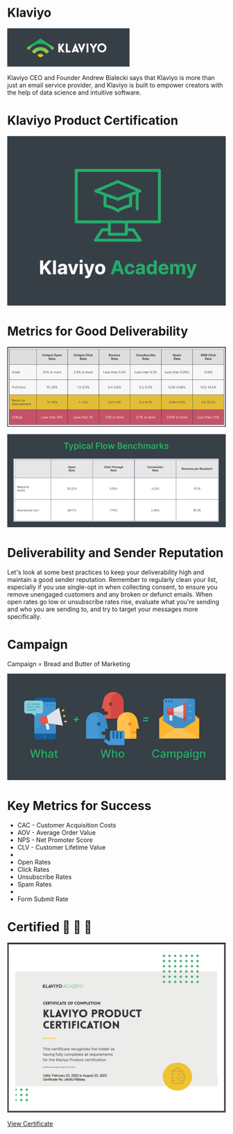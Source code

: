# Klaviyo

![Klaviyo Logo](klaviyo-logo.png)

Klaviyo CEO and Founder Andrew Bialecki says that Klaviyo is more than just an email service provider, and Klaviyo is built to empower creators with the help of data science and intuitive software. 

# Klaviyo Product Certification

![Klaviyo Academy](klaviyo-academy.png)

# Metrics for Good Deliverability

![Metrics](metrics.png)

![Flow Benchmarks](flow-benchmarks.png)

# Deliverability and Sender Reputation

Let's look at some best practices to keep your deliverability high and maintain a good sender reputation. Remember to regularly clean your list, especially if you use single-opt in when collecting consent, to ensure you remove unengaged customers and any broken or defunct emails. When open rates go low or unsubscribe rates rise, evaluate what you're sending and who you are sending to, and try to target your messages more specifically. 

# Campaign

Campaign =  Bread and Butter of Marketing

![Campaigns](campaign.png)

# Key Metrics for Success

- CAC - Customer Acquisition Costs
- AOV - Average Order Value
- NPS - Net Promoter Score
- CLV - Customer Lifetime Value
- 
- Open Rates
- Click Rates
- Unsubscribe Rates
- Spam Rates
- 
- Form Submit Rate

# Certified 🥇 🥈 🥉

![Certified](certified.png)

[View Certificate](certificate-y6o8u7i68aaq-1645644868.pdf)